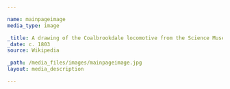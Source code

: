```yaml
--- 

name: mainpageimage
media_type: image

_title: A drawing of the Coalbrookdale locomotive from the Science Museum
_date: c. 1803
source: Wikipedia

_path: /media_files/images/mainpageimage.jpg 
layout: media_description

--- 
```

